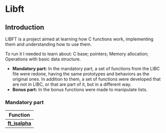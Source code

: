 # Libft

## Introduction

LIBFT is a project aimed at learning how C functions work, implementing them and understanding how to use them.

To run it I needed to learn about:
  C base;
  pointers;
  Memory allocation;
  Operations with basic data structure.

* **Mandatory part:** In the mandatory part, a set of functions from the LIBC file were redone, having the same prototypes and behaviors as the original ones. In addition to them, a set of functions were developed that are not in LIBC, or that are part of it, but in a different way.
* **Bonus part:** In the bonus functions were made to manipulate lists.

### Mandatory part

| Function |
| --- | 
| [**ft\_isalpha**](https://github.com/leaozim/Libft/blob/main/srcs/ft_atoi.c) |
